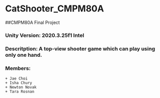 # CatShooter_CMPM80A
##CMPM80A Final Project
### **Unity Version:** 2020.3.25f1 Intel 
### **Descritption:** A top-view shooter game which can play using only one hand.
### **Members:** 
    + Jae Choi 
    + Isha Chury 
    + Newton Novak 
    + Tara Rosnan
